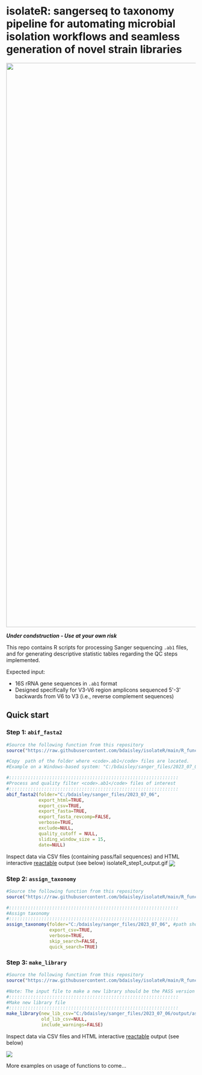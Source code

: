 # isolateR: sangerseq to taxonomy pipeline for automating microbial isolation workflows and seamless generation of novel strain libraries

<p align="center"><img src="https://github.com/bdaisley/isolateR/blob/main/isolateR_overview.jpg?raw=true" width="1500"></p>

***Under condstruction - Use at your own risk***

This repo contains R scripts for processing Sanger sequencing <code>.ab1</code> files, and for generating descriptive statistic tables regarding the QC steps implemented.

Expected input: 
- 16S rRNA gene sequences in <code>.ab1</code> format
- Designed specifically for V3-V6 region amplicons sequenced 5'-3' backwards from V6 to V3 (i.e., reverse complement sequences)


## Quick start
### Step 1: <code>abif_fasta2</code>
```r
#Source the following function from this repository
source("https://raw.githubusercontent.com/bdaisley/isolateR/main/R_functions/functions-abif_fasta2.R")

#Copy  path of the folder where <code>.ab1</code> files are located.
#Example on a Windows-based system: "C:/bdaisley/sanger_files/2023_07_06"   # Ensure only forward slashes (/) in path

#:::::::::::::::::::::::::::::::::::::::::::::::::::::::::::::::
#Process and quality filter <code>.ab1</code> files of interest
#:::::::::::::::::::::::::::::::::::::::::::::::::::::::::::::::
abif_fasta2(folder="C:/bdaisley/sanger_files/2023_07_06",  
            export_html=TRUE,
            export_csv=TRUE,
            export_fasta=TRUE,
            export_fasta_revcomp=FALSE,
            verbose=TRUE,
            exclude=NULL,
            quality_cutoff = NULL,
            sliding_window_size = 15,
            date=NULL)

```

Inspect data via CSV files (containing pass/fail sequences) and HTML interactive [reactable](https://github.com/glin/reactable) output (see below)
isolateR_step1_output.gif
<img src="https://github.com/bdaisley/isolateR/blob/main/isolateR_step1_output.gif?raw=true" align="center" />


### Step 2: <code>assign_taxonomy</code>
```r
#Source the following function from this repository
source("https://raw.githubusercontent.com/bdaisley/isolateR/main/R_functions/functions-assign_taxonomy.R")

#:::::::::::::::::::::::::::::::::::::::::::::::::::::::::::::::
#Assign taxonomy
#:::::::::::::::::::::::::::::::::::::::::::::::::::::::::::::::
assign_taxonomy(folder="C:/bdaisley/sanger_files/2023_07_06", #path should be same as in Step 1
                export_csv=TRUE,
                verbose=TRUE,
                skip_search=FALSE,
                quick_search=TRUE)

```

### Step 3: <code>make_library</code>
```r
#Source the following function from this repository
source("https://raw.githubusercontent.com/bdaisley/isolateR/main/R_functions/functions-make_library.R")

#Note: The input file to make a new library should be the PASS version of the 'assign_taxonomy' CSV output from Step 2
#:::::::::::::::::::::::::::::::::::::::::::::::::::::::::::::::
#Make new library file
#:::::::::::::::::::::::::::::::::::::::::::::::::::::::::::::::
make_library(new_lib_csv="C:/bdaisley/sanger_files/2023_07_06/output/assign_taxonomy_output_PASS___2023_07_06.csv",
             old_lib_csv=NULL,
             include_warnings=FALSE)
```

Inspect data via CSV files and HTML interactive [reactable](https://github.com/glin/reactable) output (see below)

<img src="https://github.com/bdaisley/isolateR/blob/main/isolateR_step3_output.gif?raw=true" align="center" />



More examples on usage of functions to come...

